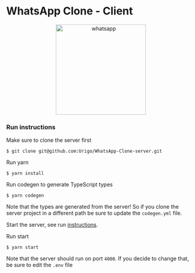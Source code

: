 # WhatsApp Clone - Client

<a href="https://medium.com/the-guild/react-graphql-typescript-postgresql-whatsapp-de1840c27d21"><p align="center"><img src="https://cdn-images-1.medium.com/max/1040/1*fFUJd7moWtjvMZ5dE-A80g.gif" alt="whatsapp" width="240"></p></a>

### Run instructions

Make sure to clone the server first

    $ git clone git@github.com:Urigo/WhatsApp-Clone-server.git

Run yarn

    $ yarn install

Run codegen to generate TypeScript types

    $ yarn codegen

Note that the types are generated from the server! So if you clone the server project in a different path be sure to update the `codegen.yml` file.

Start the server, see run [instructions](https://github.com/Urigo/WhatsApp-Clone-server/blob/master/README.md).

Run start

    $ yarn start

Note that the server should run on port `4000`. If you decide to change that, be sure to edit the `.env` file
